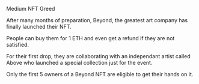Medium NFT Greed

After many months of preparation, Beyond, the greatest art company has finally launched their NFT.

People can buy them for 1 ETH and even get a refund if they are not satisfied.

For their first drop, they are collaborating with an independant artist called Above who launched a special collection just for the event.

Only the first 5 owners of a Beyond NFT are eligible to get their hands on it.
